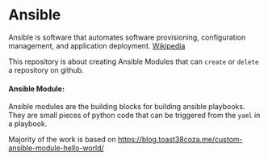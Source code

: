 # Ansible

Ansible is software that automates software provisioning, configuration management, and application deployment.
[Wikipedia](https://en.wikipedia.org/wiki/Ansible_(software))

This repository is about creating Ansible Modules that can `create` or `delete` a repository on github.
#### Ansible Module:
Ansible modules are the building blocks for building ansible playbooks. They are small pieces of python code that can be triggered from the `yaml` in a playbook.

Majority of the work is based on https://blog.toast38coza.me/custom-ansible-module-hello-world/